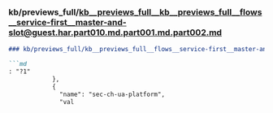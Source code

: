### kb/previews_full/kb__previews_full__kb__previews_full__flows__service-first__master-and-slot@guest.har.part010.md.part001.md.part002.md

```md
### kb/previews_full/kb__previews_full__flows__service-first__master-and-slot@guest.har.part010.md.part001.md (part 002)

```md
: "?1"
            },
            {
              "name": "sec-ch-ua-platform",
              "val
```

```

```

